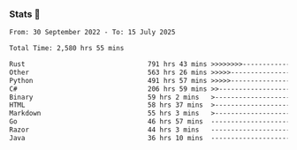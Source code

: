 ### Stats 👋
<!--START_SECTION:waka-->

```txt
From: 30 September 2022 - To: 15 July 2025

Total Time: 2,580 hrs 55 mins

Rust                               791 hrs 43 mins >>>>>>>>-----------------   30.68 %
Other                              563 hrs 26 mins >>>>>--------------------   21.83 %
Python                             491 hrs 57 mins >>>>>--------------------   19.06 %
C#                                 206 hrs 59 mins >>-----------------------   08.02 %
Binary                             59 hrs 2 mins   >------------------------   02.29 %
HTML                               58 hrs 37 mins  >------------------------   02.27 %
Markdown                           55 hrs 3 mins   >------------------------   02.13 %
Go                                 46 hrs 57 mins  -------------------------   01.82 %
Razor                              44 hrs 3 mins   -------------------------   01.71 %
Java                               36 hrs 10 mins  -------------------------   01.40 %
```

<!--END_SECTION:waka-->

<!--
**buhaytza2005/buhaytza2005** is a ✨ _special_ ✨ repository because its `README.md` (this file) appears on your GitHub profile.

Here are some ideas to get you started:

- 🔭 I’m currently working on ...
- 🌱 I’m currently learning ...
- 👯 I’m looking to collaborate on ...
- 🤔 I’m looking for help with ...
- 💬 Ask me about ...
- 📫 How to reach me: ...
- 😄 Pronouns: ...
- ⚡ Fun fact: ...
-->


